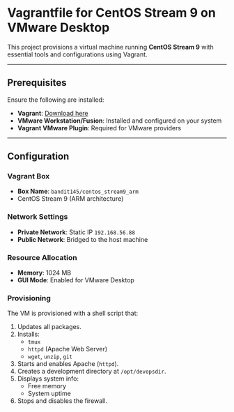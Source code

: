 # Vagrantfile for CentOS Stream 9 on VMware Desktop

This project provisions a virtual machine running **CentOS Stream 9** with essential tools and configurations using Vagrant.

---

## Prerequisites

Ensure the following are installed:
- **Vagrant**: [Download here](https://www.vagrantup.com/)
- **VMware Workstation/Fusion**: Installed and configured on your system
- **Vagrant VMware Plugin**: Required for VMware providers

---

## Configuration

### Vagrant Box
- **Box Name**: `bandit145/centos_stream9_arm`
- CentOS Stream 9 (ARM architecture)

### Network Settings
- **Private Network**: Static IP `192.168.56.88`
- **Public Network**: Bridged to the host machine

### Resource Allocation
- **Memory**: 1024 MB
- **GUI Mode**: Enabled for VMware Desktop

### Provisioning
The VM is provisioned with a shell script that:
1. Updates all packages.
2. Installs:
   - `tmux`
   - `httpd` (Apache Web Server)
   - `wget`, `unzip`, `git`
3. Starts and enables Apache (`httpd`).
4. Creates a development directory at `/opt/devopsdir`.
5. Displays system info:
   - Free memory
   - System uptime
6. Stops and disables the firewall.

